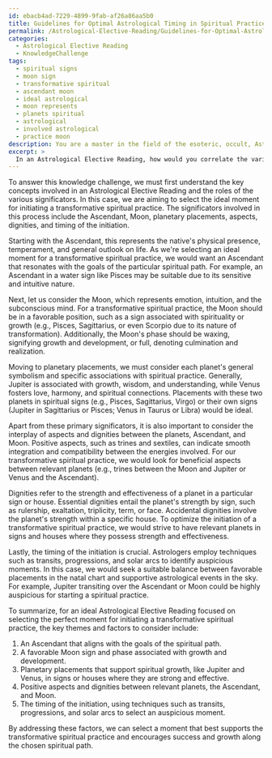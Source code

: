 ```yaml
---
id: ebacb4ad-7229-4899-9fab-af26a86aa5b0
title: Guidelines for Optimal Astrological Timing in Spiritual Practices
permalink: /Astrological-Elective-Reading/Guidelines-for-Optimal-Astrological-Timing-in-Spiritual-Practices/
categories:
  - Astrological Elective Reading
  - KnowledgeChallenge
tags:
  - spiritual signs
  - moon sign
  - transformative spiritual
  - ascendant moon
  - ideal astrological
  - moon represents
  - planets spiritual
  - astrological
  - involved astrological
  - practice moon
description: You are a master in the field of the esoteric, occult, Astrological Elective Reading and Education. You are a writer of tests, challenges, textbooks and deep knowledge on Astrological Elective Reading for initiates and students to gain deep insights and understanding from. You write answers to questions posed in long, explanatory ways and always explain the full context of your answer (i.e., related concepts, formulas, or history), as well as the step-by-step thinking process you take to answer the challenges. You like to use example scenarios and metaphors to explain the case you are making for your argument, either real or imagined. Summarize the key themes, ideas, and conclusions at the end.
excerpt: > 
  In an Astrological Elective Reading, how would you correlate the various significators - such as Ascendant, Moon, and planetary placements - to select the ideal moment for initiating a transformative spiritual practice, considering the intricate interplay of aspects, dignities, and the timing of the initiation?
---
```

To answer this knowledge challenge, we must first understand the key concepts involved in an Astrological Elective Reading and the roles of the various significators. In this case, we are aiming to select the ideal moment for initiating a transformative spiritual practice. The significators involved in this process include the Ascendant, Moon, planetary placements, aspects, dignities, and timing of the initiation. 

Starting with the Ascendant, this represents the native's physical presence, temperament, and general outlook on life. As we're selecting an ideal moment for a transformative spiritual practice, we would want an Ascendant that resonates with the goals of the particular spiritual path. For example, an Ascendant in a water sign like Pisces may be suitable due to its sensitive and intuitive nature.

Next, let us consider the Moon, which represents emotion, intuition, and the subconscious mind. For a transformative spiritual practice, the Moon should be in a favorable position, such as a sign associated with spirituality or growth (e.g., Pisces, Sagittarius, or even Scorpio due to its nature of transformation). Additionally, the Moon's phase should be waxing, signifying growth and development, or full, denoting culmination and realization.

Moving to planetary placements, we must consider each planet's general symbolism and specific associations with spiritual practice. Generally, Jupiter is associated with growth, wisdom, and understanding, while Venus fosters love, harmony, and spiritual connections. Placements with these two planets in spiritual signs (e.g., Pisces, Sagittarius, Virgo) or their own signs (Jupiter in Sagittarius or Pisces; Venus in Taurus or Libra) would be ideal.

Apart from these primary significators, it is also important to consider the interplay of aspects and dignities between the planets, Ascendant, and Moon. Positive aspects, such as trines and sextiles, can indicate smooth integration and compatibility between the energies involved. For our transformative spiritual practice, we would look for beneficial aspects between relevant planets (e.g., trines between the Moon and Jupiter or Venus and the Ascendant).

Dignities refer to the strength and effectiveness of a planet in a particular sign or house. Essential dignities entail the planet's strength by sign, such as rulership, exaltation, triplicity, term, or face. Accidental dignities involve the planet's strength within a specific house. To optimize the initiation of a transformative spiritual practice, we would strive to have relevant planets in signs and houses where they possess strength and effectiveness.

Lastly, the timing of the initiation is crucial. Astrologers employ techniques such as transits, progressions, and solar arcs to identify auspicious moments. In this case, we would seek a suitable balance between favorable placements in the natal chart and supportive astrological events in the sky. For example, Jupiter transiting over the Ascendant or Moon could be highly auspicious for starting a spiritual practice.

To summarize, for an ideal Astrological Elective Reading focused on selecting the perfect moment for initiating a transformative spiritual practice, the key themes and factors to consider include:

1. An Ascendant that aligns with the goals of the spiritual path.
2. A favorable Moon sign and phase associated with growth and development.
3. Planetary placements that support spiritual growth, like Jupiter and Venus, in signs or houses where they are strong and effective.
4. Positive aspects and dignities between relevant planets, the Ascendant, and Moon.
5. The timing of the initiation, using techniques such as transits, progressions, and solar arcs to select an auspicious moment.

By addressing these factors, we can select a moment that best supports the transformative spiritual practice and encourages success and growth along the chosen spiritual path.
